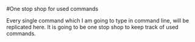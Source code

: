 #One stop shop for used commands

Every single command which I am going to type in command line, will be replicated here. It is going to be one stop shop to keep track of used commands.